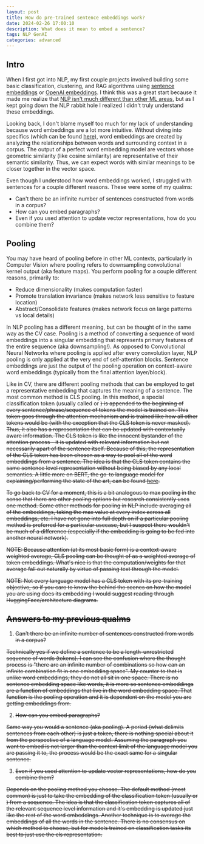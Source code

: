 ```yaml
---
layout: post
title: How do pre-trained sentence embeddings work?
date: 2024-02-26 17:00:10
description: What does it mean to embed a sentence?
tags: NLP GenAI 
categories: advanced
---
```


## Intro

When I first got into NLP, my first couple projects involved building some basic classification, clustering, and RAG algorithms using [sentence embeddings](https://www.sbert.net/) or [OpenAI embeddings](https://platform.openai.com/docs/guides/embeddings). I think this was a great start because it made me realize that [NLP isn't much different than other ML areas](), but as I kept going down the NLP rabbit hole I realized I didn't truly understand these embeddings. 

Looking back, I don't blame myself too much for my lack of understanding because word embeddings are a lot more intuitive. Without diving into specifics (which can be found [here]()), word embeddings are created by analyzing the relationships between words and surrounding context in a corpus. The output of a perfect word embedding model are vectors whose geometric similarity (like cosine similarity) are representative of their semantic similarity. Thus, we can expect words with similar meanings to be closer together in the vector space. 

Even though I understood how word embeddings worked, I struggled with sentences for a couple different reasons. These were some of my qualms: 
- Can't there be an infinite number of sentences constructed from words in a corpus?
- How can you embed paragraphs? 
- Even if you used attention to update vector representations, how do you combine them?

## Pooling

You may have heard of pooling before in other ML contexts, particularly in Computer Vision where pooling refers to downsampling convolutional kernel output (aka feature maps). You perform pooling for a couple different reasons, primarily to: 
- Reduce dimensionality (makes computation faster)
- Promote translation invariance (makes network less sensitive to feature location)
- Abstract/Consolidate features (makes network focus on large patterns vs local details)

In NLP pooling has a different meaning, but can be thought of in the same way as the CV case. Pooling is a method of converting a sequence of word embeddings into a singular embedding that represents primary features of the entire sequence (aka downsampling!). As opposed to Convolutional Neural Networks where pooling is applied after every convolution layer, NLP pooling is only applied at the very end of self-attention blocks. Sentence embeddings are just the output of the pooling operation on context-aware word embeddings (typically from the final attention layer/block). 

Like in CV, there are different pooling methods that can be employed to get a representative embedding that captures the meaning of a sentence. The most common method is CLS pooling. In this method, a special classification token (usually called <CLS> or <s>) is appended to the beginning of every sentence/phrase/sequence of tokens the model is trained on. This token goes through the attention mechanism and is trained like how all other tokens would be (with the exception that the CLS token is never masked). Thus, it also has a representation that can be updated with contextually aware information. The CLS token is like the innocent bystander of the attention process - it is updated with relevant information but not necessarily apart of the sentence itself. Because of this, the representation of the CLS token has been chosen as a way to pool all of the word embeddings from a sentence. The idea is that the CLS token contains the same sentence level representation without being biased by any local semantics. A little more on BERT, the go-to language model for explaining/performing the state of the art, can be found [here](). 

To go back to CV for a moment, this is a bit analogous to max pooling in the sense that there are other pooling options but research consistently uses one method. Some other methods for pooling in NLP include averaging all of the embeddings, taking the max value at every index across all embeddings, etc. I have not gone into full depth on if a particular pooling method is preferred for a particular usecase, but I suspect there wouldn't be much of a difference (especially if the embedding is going to be fed into another neural network). 

NOTE: Because attention (at its most basic form) is a context-aware weighted average, CLS pooling can be thought of as a weighted average of token embeddings. What's nice is that the computation/weights for that average fall out naturally by virtue of passing text through the model. 

NOTE: Not every language model has a CLS token with its pre-training objective, so if you care to know the behind the scenes on how the model you are using does its embedding I would suggest reading through HuggingFace/architecture diagrams.

## Answers to my previous qualms 
1. Can't there be an infinite number of sentences constructed from words in a corpus?

Technically yes if we define a sentence to be a length-unrestricted sequence of words (tokens). I can see the confusion where the thought process is "there are an infinite number of combinations so how can an infinite combination fit in one embedding space". My counter to that is unlike word embeddings, they do not all sit in one space. There is no sentence embedding space like words, it is more so sentence embeddings are a function of embeddings that live in the word embedding space. That function is the pooling operation and it is dependent on the model you are getting embeddings from.

2. How can you embed paragraphs? 

Same way you would a sentence (aka pooling). A period (what delimits sentences from each other) is just a token, there is nothing special about it from the perspective of a language model. Assuming the paragraph you want to embed is not larger than the context limit of the language model you are passing it to, the process would be the exact same for a singular sentence. 

3. Even if you used attention to update vector representations, how do you combine them?

Depends on the pooling method you choose. The default method (most common) is just to take the embedding of the classification token (usually <cls> or <s>) from a sequence. The idea is that the classification token captures all of the relevant sequence level information and it's embedding is updated just like the rest of the word embeddings. Another technique is to average the embeddings of all the words in the sentence. There is no consensus on which method to choose, but for models trained on classification tasks its best to just use the cls representation.